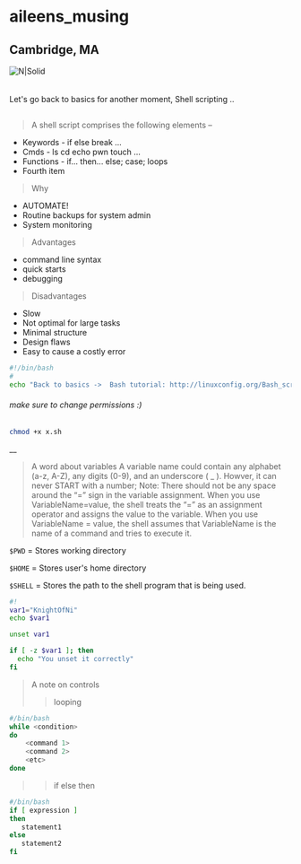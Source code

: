 
# aileens_musing
## Cambridge, MA

![N|Solid](https://ca.slack-edge.com/T0495HV8H-U01AM69UW3E-ae635702c574-72)

###### 

Let's go back to basics for another moment, Shell scripting .. 

## 
> A shell script comprises the following elements –
* Keywords - if else break ...
* Cmds  - ls cd echo pwn touch ...
* Functions - if... then... else; case; loops
* Fourth item

> Why
* AUTOMATE! 
* Routine backups for system admin
* System monitoring
> Advantages
* command line syntax
* quick starts
* debugging
> Disadvantages
* Slow
* Not optimal for large tasks
* Minimal structure
* Design flaws 
* Easy to cause a costly error

```sh x.sh
#!/bin/bash
#
echo "Back to basics ->  Bash tutorial: http://linuxconfig.org/Bash_scripting_Tutorial"
```
###### make sure to change permissions :) 
```sh
chmod +x x.sh
```

__ 
> A word about variables
A variable name could contain any alphabet (a-z, A-Z), any digits (0-9), and an underscore ( _ ). Howver, it can never START with a number; Note: There should not be any space around the “=” sign in the variable assignment. When you use VariableName=value, the shell treats the “=” as an assignment operator and assigns the value to the variable. When you use VariableName = value, the shell assumes that VariableName is the name of a command and tries to execute it.


`$PWD` = Stores working directory 

`$HOME` = Stores user's home directory

`$SHELL` = Stores the path to the shell program that is being used.

```sh
#!
var1="KnightOfNi"
echo $var1

unset var1

if [ -z $var1 ]; then
  echo "You unset it correctly"
fi
```

> A note on controls
>> looping
```sh
#/bin/bash
while <condition>
do
    <command 1>
    <command 2>
    <etc>
done
```

>> if else then
```sh
#/bin/bash
if [ expression ]
then
   statement1
else
   statement2
fi
```

